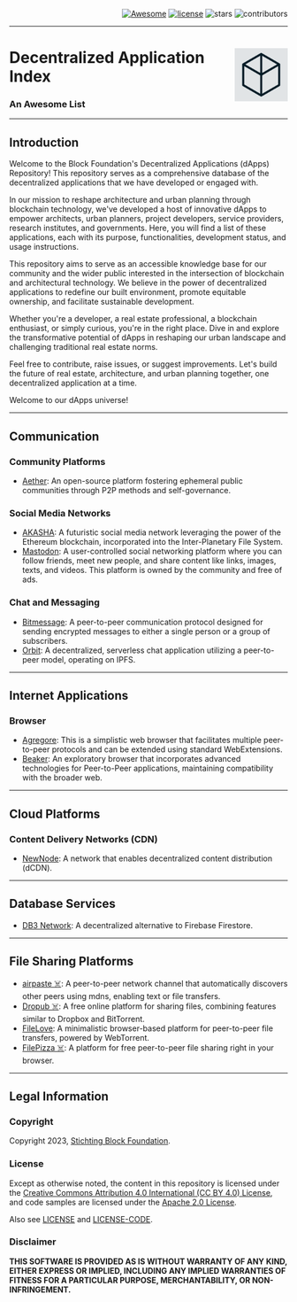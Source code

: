 <div align="right">

  [![Awesome](https://cdn.rawgit.com/block-foundation/index-decentralized-technologies/d7305f38d29fed78fa85652e3a63e154dd8e8829/media/badge.svg)](https://github.com/block-foundation/index-decentralized-technologies)
  [![license](https://img.shields.io/github/license/block-foundation/contracts?color=green&label=license&style=flat-square)](LICENSE.md)
  ![stars](https://img.shields.io/github/stars/block-foundation/contracts?color=blue&label=stars&style=flat-square)
  ![contributors](https://img.shields.io/github/contributors/block-foundation/contracts?color=blue&label=contributors&style=flat-square)

</div>

---

<div>
    <img align="right" src="https://raw.githubusercontent.com/block-foundation/brand/master/src/logo/logo_gray.png" width="96" alt="Block Foundation Logo">
    <h1 align="left">Decentralized Application Index</h1>
    <h3 align="left">An Awesome List</h3>
</div>

---

## Introduction

Welcome to the Block Foundation's Decentralized Applications (dApps) Repository! This repository serves as a comprehensive database of the decentralized applications that we have developed or engaged with.

In our mission to reshape architecture and urban planning through blockchain technology, we've developed a host of innovative dApps to empower architects, urban planners, project developers, service providers, research institutes, and governments. Here, you will find a list of these applications, each with its purpose, functionalities, development status, and usage instructions.

This repository aims to serve as an accessible knowledge base for our community and the wider public interested in the intersection of blockchain and architectural technology. We believe in the power of decentralized applications to redefine our built environment, promote equitable ownership, and facilitate sustainable development.

Whether you're a developer, a real estate professional, a blockchain enthusiast, or simply curious, you're in the right place. Dive in and explore the transformative potential of dApps in reshaping our urban landscape and challenging traditional real estate norms.

Feel free to contribute, raise issues, or suggest improvements. Let's build the future of real estate, architecture, and urban planning together, one decentralized application at a time.

Welcome to our dApps universe!

---

## Communication

### Community Platforms

* [Aether](https://github.com/aethereans/aether-app): An open-source platform fostering ephemeral public communities through P2P methods and self-governance.

### Social Media Networks

* [AKASHA](https://akasha.world): A futuristic social media network leveraging the power of the Ethereum blockchain, incorporated into the Inter-Planetary File System.
* [Mastodon](https://joinmastodon.org): A user-controlled social networking platform where you can follow friends, meet new people, and share content like links, images, texts, and videos. This platform is owned by the community and free of ads.

### Chat and Messaging

* [Bitmessage](https://bitmessage.org): A peer-to-peer communication protocol designed for sending encrypted messages to either a single person or a group of subscribers.
* [Orbit](https://github.com/haadcode/orbit): A decentralized, serverless chat application utilizing a peer-to-peer model, operating on IPFS.

---

## Internet Applications

### Browser

* [Agregore](https://github.com/AgregoreWeb/agregore-browser): This is a simplistic web browser that facilitates multiple peer-to-peer protocols and can be extended using standard WebExtensions.
* [Beaker](https://beakerbrowser.com): An exploratory browser that incorporates advanced technologies for Peer-to-Peer applications, maintaining compatibility with the broader web.

---
## Cloud Platforms

### Content Delivery Networks (CDN)

* [NewNode](https://github.com/clostra/newnode): A network that enables decentralized content distribution (dCDN).

---

## Database Services

* [DB3 Network](https://github.com/dbpunk-labs/db3): A decentralized alternative to Firebase Firestore.

---

## File Sharing Platforms

* [airpaste ☠️](https://github.com/mafintosh/airpaste): A peer-to-peer network channel that automatically discovers other peers using mdns, enabling text or file transfers.
* [Dropub ☠️](https://dropub.com): A free online platform for sharing files, combining features similar to Dropbox and BitTorrent.
* [FileLove](https://github.com/midzer/filelove): A minimalistic browser-based platform for peer-to-peer file transfers, powered by WebTorrent.
* [FilePizza ☠️](https://github.com/kern/filepizza): A platform for free peer-to-peer file sharing right in your browser.


---

## Legal Information

### Copyright

Copyright 2023, [Stichting Block Foundation](https://www.blockfoundation.io).

### License

Except as otherwise noted, the content in this repository is licensed under the
[Creative Commons Attribution 4.0 International (CC BY 4.0) License](https://creativecommons.org/licenses/by/4.0/), and
code samples are licensed under the [Apache 2.0 License](http://www.apache.org/licenses/LICENSE-2.0).

Also see [LICENSE](https://github.com/block-foundation/community/blob/master/LICENSE) and [LICENSE-CODE](https://github.com/block-foundation/community/blob/master/LICENSE-CODE).

### Disclaimer

**THIS SOFTWARE IS PROVIDED AS IS WITHOUT WARRANTY OF ANY KIND, EITHER EXPRESS OR IMPLIED, INCLUDING ANY IMPLIED WARRANTIES OF FITNESS FOR A PARTICULAR PURPOSE, MERCHANTABILITY, OR NON-INFRINGEMENT.**
